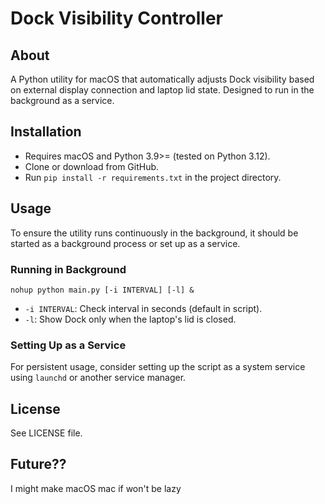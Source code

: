 # Dock Visibility Controller

## About

A Python utility for macOS that automatically adjusts Dock visibility based on external display connection and laptop lid state. Designed to run in the background as a service.

## Installation

- Requires macOS and Python 3.9>= (tested on Python 3.12).
- Clone or download from GitHub.
- Run `pip install -r requirements.txt` in the project directory.

## Usage

To ensure the utility runs continuously in the background, it should be started as a background process or set up as a service.

### Running in Background

`nohup python main.py [-i INTERVAL] [-l] &`

- `-i INTERVAL`: Check interval in seconds (default in script).
- `-l`: Show Dock only when the laptop's lid is closed.

### Setting Up as a Service

For persistent usage, consider setting up the script as a system service using `launchd` or another service manager.

## License

See LICENSE file.

## Future??

I might make macOS mac if won't be lazy
